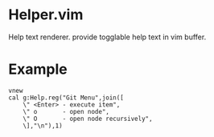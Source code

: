 
Helper.vim
==========
Help text renderer. provide togglable help text in vim buffer.


Example
=======

    vnew
    cal g:Help.reg("Git Menu",join([
        \" <Enter> - execute item",
        \" o       - open node",
        \" O       - open node recursively",
        \],"\n"),1)



